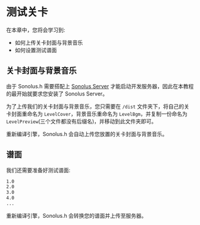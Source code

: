 # 测试关卡

在本章中，您将会学习到:

- 如何上传关卡封面与背景音乐
- 如何设置测试谱面

## 关卡封面与背景音乐

由于 Sonolus.h 需要搭配上 [Sonolus Server](https://github.com/SonolusHaniwa/sonolus-server-cpp) 才能启动开发服务器，因此在本教程的最开始就要求您安装了 Sonolus Server。

为了上传我们的关卡封面与背景音乐，您只需要在 `/dist` 文件夹下，将自己的关卡封面重命名为 `LevelCover`，背景音乐重命名为 `LevelBgm`，并复制一份命名为 `LevelPreview`(三个文件都没有后缀名)，并移动到此文件夹即可。

重新编译引擎，Sonolus.h 会自动上传您放置的关卡封面与背景音乐。

## 谱面

我们还需要准备好测试谱面:

```txt title='/chart.txt'
1.0
2.0
3.0
4.0
...
```

重新编译引擎，Sonolus.h 会转换您的谱面并上传至服务器。